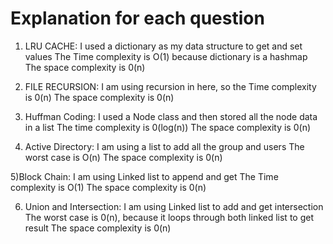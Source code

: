 # Explanation for each question 

1) LRU CACHE:
    I used a dictionary as my data structure to get and set values
    The Time complexity is  O(1) because dictionary is a hashmap
    The space complexity is 0(n)
   

2) FILE RECURSION:
    I am using recursion in here, so the Time complexity is 0(n) 
   The space complexity is 0(n)
   

3) Huffman Coding: 
    I used a Node class and then stored all the node data in 
    a list
   The time complexity is 0(log(n))
    The space complexity is 0(n)
 
   

4) Active Directory:
   I am using a list to add all the group and users 
    The worst case is  O(n) 
    The space complexity is 0(n)

   

5)Block Chain:
    I am using Linked list to append and get
    The Time complexity is O(1) 
    The space complexity is 0(n)


6) Union and Intersection:
    I am using Linked list to add and get intersection 
    The worst case is 0(n), because it loops through both linked list to get result 
    The space complexity is 0(n)
    

